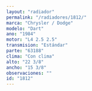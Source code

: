 ```yaml
---
layout: "radiador"
permalink: "/radiadores/1812/"
marca: "Chrysler / Dodge"
modelo: "Dart"
ano: "1984"
motor: "L4 2.5 2.5"
transmision: "Estándar"
parte: "63188"
clima: "Con clima"
alto: "22 3/8"
ancho: "15 3/8"
observaciones: ""
id: "1812"
---
```


